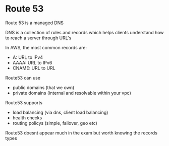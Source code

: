# Route 53
Route 53 is a managed DNS

DNS is a collection of rules and records which helps clients understand how to reach a server through URL's

In AWS, the most common records are:
* A: URL to IPv4
* AAAA: URL to IPv6
* CNAME: URL to URL

Route53 can use
* public domains (that we own)
* private domains (internal and resolvable within your vpc)

Route53 supports
* load balancing (via dns, client load balancing)
* health checks
* routing policys (simple, failover, geo etc)

Route53 doesnt appear much in the exam but worth knowing the records types